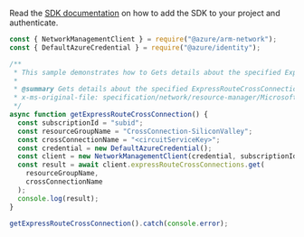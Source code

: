 Read the [SDK documentation](https://github.com/Azure/azure-sdk-for-js/blob/%40azure%2Farm-network_28.0.0/sdk/network/arm-network/README.md) on how to add the SDK to your project and authenticate.

```javascript
const { NetworkManagementClient } = require("@azure/arm-network");
const { DefaultAzureCredential } = require("@azure/identity");

/**
 * This sample demonstrates how to Gets details about the specified ExpressRouteCrossConnection.
 *
 * @summary Gets details about the specified ExpressRouteCrossConnection.
 * x-ms-original-file: specification/network/resource-manager/Microsoft.Network/stable/2021-08-01/examples/ExpressRouteCrossConnectionGet.json
 */
async function getExpressRouteCrossConnection() {
  const subscriptionId = "subid";
  const resourceGroupName = "CrossConnection-SiliconValley";
  const crossConnectionName = "<circuitServiceKey>";
  const credential = new DefaultAzureCredential();
  const client = new NetworkManagementClient(credential, subscriptionId);
  const result = await client.expressRouteCrossConnections.get(
    resourceGroupName,
    crossConnectionName
  );
  console.log(result);
}

getExpressRouteCrossConnection().catch(console.error);
```
